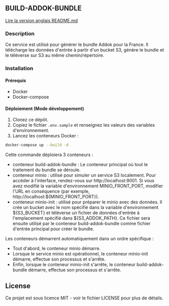 ## BUILD-ADDOK-BUNDLE

[Lire la version anglais README.md](README.md)

### Description

Ce service est utilisé pour générer le bundle Addok pour la France. Il télécharge les données d'entrée à partir d'un bucket S3, génère le bundle et le téléverse sur S3 au même chemin/répertoire.

### Installation

#### Prérequis

- Docker
- Docker-compose

#### Déploiement (Mode développement)

1. Clonez ce dépôt.
2. Copiez le fichier `.env.sample` et renseignez les valeurs des variables d'environnement.
3. Lancez les conteneurs Docker :

```bash
docker-compose up --build -d
```

Cette commande déploiera 3 conteneurs :

- conteneur build-addok-bundle : Le conteneur principal où tout le traitement du bundle se déroule.
- conteneur minio : utilisé pour simuler un service S3 localement. Pour accéder à l'interface, rendez-vous sur http://localhost:9001. Si vous avez modifié la variable d'environnement MINIO_FRONT_PORT, modifier l'URL en conséquence (par exemple, http://localhost:${MINIO_FRONT_PORT}).
- conteneur minio-init : utilisé pour préparer le minio avec des données. Il crée un bucket avec le nom spécifié dans la variable d'environnement ${S3_BUCKET} et téléverse un fichier de données d'entrée à l'emplacement spécifié dans ${S3_ADDOK_PATH}. Ce fichier sera ensuite utilisé par le conteneur build-addok-bundle comme fichier d'entrée principal pour créer le bundle.

Les conteneurs démarrent automatiquement dans un ordre spécifique :

- Tout d'abord, le conteneur minio démarre.
- Lorsque le service minio est opérationnel, le conteneur minio-init démarre, effectue son processus et s'arrête.
- Enfin, lorsque le conteneur minio-init s'arrête, le conteneur build-addok-bundle démarre, effectue son processus et s'arrête.

## License
Ce projet est sous licence MIT - voir le fichier LICENSE pour plus de détails.
